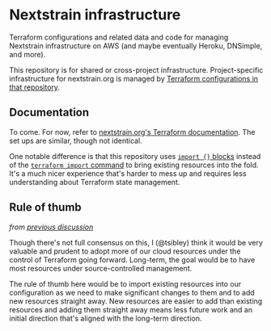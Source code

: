 # Nextstrain infrastructure

Terraform configurations and related data and code for managing Nextstrain
infrastructure on AWS (and maybe eventually Heroku, DNSimple, and more).

This repository is for shared or cross-project infrastructure.
Project-specific infrastructure for nextstrain.org is managed by [Terraform
configurations in that repository][nextstrain.org's Terraform documentation].

[nextstrain.org's Terraform documentation]: https://docs.nextstrain.org/projects/nextstrain-dot-org/page/terraform.html


## Documentation

To come.  For now, refer to [nextstrain.org's Terraform documentation][].  The
set ups are similar, though not identical.

One notable difference is that this repository uses [`import {}` blocks][]
instead of the [`terraform import` command][] to bring existing resources into
the fold.  It's a much nicer experience that's harder to mess up and requires
less understanding about Terraform state management.

[`import {}` blocks]: https://developer.hashicorp.com/terraform/language/import
[`terraform import` command]: https://developer.hashicorp.com/terraform/cli/commands/import


## Rule of thumb

_from [previous discussion](https://github.com/nextstrain/nextstrain.org/issues/748#issuecomment-1792842452)_

Though there's not full consensus on this, I (@tsibley) think it would be very
valuable and prudent to adopt more of our cloud resources under the control of
Terraform going forward.  Long-term, the goal would be to have most resources
under source-controlled management.

The rule of thumb here would be to import existing resources into our
configuration as we need to make significant changes to them and to add new
resources straight away.  New resources are easier to add than existing
resources and adding them straight away means less future work and an initial
direction that's aligned with the long-term direction.
